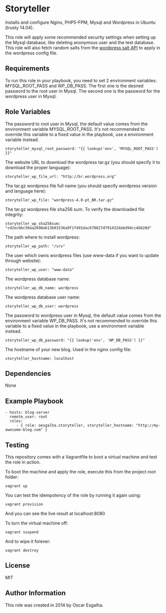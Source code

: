 Storyteller
=========

Installs and configure Nginx, PHP5-FPM, Mysql and Wordpress in Ubuntu (trusty 14.04).

This role will apply some recommended security settings when setting up the Mysql database, like deleting anonymous user and the test database.
This role will also fetch random salts from the [wordpress salt API](https://api.wordpress.org/secret-key/1.1/salt/) to apply in the wordpress config file.

Requirements
------------

To run this role in your playbook, you need to set 2 environment variables: MYSQL_ROOT_PASS and WP_DB_PASS.
The first one is the desired password to the root user in Mysql. The second one is the password for the wordpress user in Mysql.

Role Variables
--------------

The password to root user in Mysql, the default value comes from the environment variable MYSQL_ROOT_PASS.
It's not recommended to override this variable to a fixed value in the playbook, use a environment variable instead.
```
storyteller_mysql_root_password: "{{ lookup('env', 'MYSQL_ROOT_PASS') }}"
```

The website URL to download the wordpress tar.gz (you should specify it to download the proper language):
```
storyteller_wp_file_url: "http://br.wordpress.org"
```

The tar.gz wordpress file full name (you should specify wordpress version and language here):
```
storyteller_wp_file: "wordpress-4.0-pt_BR.tar.gz"
```

The tar.gz wordpress file sha256 sum. To verify the downloaded file integrity:
```
storyteller_wp_sha256sum: "cd2ecbbc50aa2698eb13b01536a9f1f491dac670827d791432dabd94cc4bb28d"
```

The path where to install wordpress:
```
storyteller_wp_path: "/srv"
```

The user which owns wordpress files (use www-data if you want to update through website):
```
storyteller_wp_user: "www-data"
```

The wordpress database name:
```
storyteller_wp_db_name: wordpress
```

The wordpress database user name:
```
storyteller_wp_db_user: wordpress
```

The password to wordpress user in Mysql, the default value comes from the environment variable WP_DB_PASS.
It's not recommended to override this variable to a fixed value in the playbook, use a environment variable instead.
```
storyteller_wp_db_password: "{{ lookup('env', 'WP_DB_PASS') }}"
```

The hostname of your new blog. Used in the nginx config file:
```
storyteller_hostname: localhost
```

Dependencies
------------

None

Example Playbook
----------------

    - hosts: blog-server
      remote_user: root
      roles:
         - { role: oesgalha.storyteller, storyteller_hostname: "http://my-awesome-blog.com" }

Testing
----------------

This repository comes with a Vagrantfile to boot a virtual machine and test the role in action.

To boot the machine and apply the role, execute this from the project root folder:
```
vagrant up
```

You can test the idempotency of the role by running it again using:
```
vagrant provision
```

And you can see the live result at localhost:8080

To turn the virtual machine off:
```
vagrant suspend
```

And to wipe it forever:
```
vagrant destroy
```

License
-------

MIT

Author Information
------------------

This role was created in 2014 by Oscar Esgalha.

